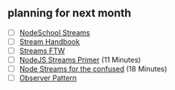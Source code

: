 ## planning for next month
- [ ] [NodeSchool Streams](https://github.com/substack/stream-adventure)
- [ ] [Stream Handbook](https://github.com/substack/stream-handbook)
- [ ] [Streams FTW](https://jakearchibald.com/2016/streams-ftw/)
- [ ] [NodeJS Streams Primer](https://www.youtube.com/watch?v=yOSNQZm3Trw&list=PLLO-uAO11Coy6oIomjkQlXmkubI4Dizqm&index=1) (11 Minutes)
- [ ] [Node Streams for the confused](https://www.youtube.com/watch?v=9llfAByho98&list=PLLO-uAO11Coy6oIomjkQlXmkubI4Dizqm&index=3) (18 Minutes)
- [ ] [Observer Pattern](https://en.wikipedia.org/wiki/Observer_pattern)
